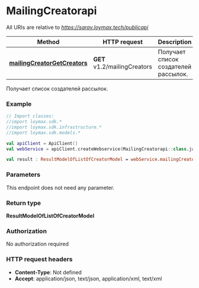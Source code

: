 # MailingCreatorapi

All URIs are relative to *https://saray.loymax.tech/publicapi*

Method | HTTP request | Description
------------- | ------------- | -------------
[**mailingCreatorGetCreators**](MailingCreatorapi.md#mailingCreatorGetCreators) | **GET** v1.2/mailingCreators | Получает список создателей рассылок.



Получает список создателей рассылок.

### Example
```kotlin
// Import classes:
//import loymax.sdk.*
//import loymax.sdk.infrastructure.*
//import loymax.sdk.models.*

val apiClient = ApiClient()
val webService = apiClient.createWebservice(MailingCreatorapi::class.java)

val result : ResultModelOfListOfCreatorModel = webService.mailingCreatorGetCreators()
```

### Parameters
This endpoint does not need any parameter.

### Return type

**ResultModelOfListOfCreatorModel**

### Authorization

No authorization required

### HTTP request headers

 - **Content-Type**: Not defined
 - **Accept**: application/json, text/json, application/xml, text/xml

